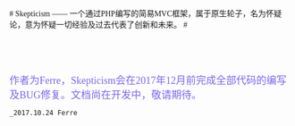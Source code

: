 

<font face="微软雅黑">
# Skepticism —— 一个通过PHP编写的简易MVC框架，属于原生轮子，名为怀疑论，意为怀疑一切经验及过去代表了创新和未来。 #


<br /><br /><br />


<td bgcolor="#00FF7F">
<font color="#7B68EE" size=4>作者为Ferre，Skepticism会在2017年12月前完成全部代码的编写及BUG修复。文档尚在开发中，敬请期待。</font>
</td>

					
    _2017.10.24 Ferre
